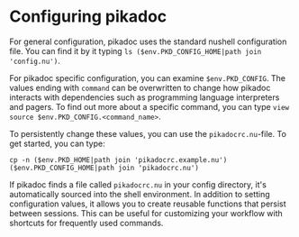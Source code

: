 # Configuring pikadoc

For general configuration, pikadoc uses the standard nushell configuration file. You can find it by it typing `ls ($env.PKD_CONFIG_HOME|path join 'config.nu')`.

For pikadoc specific configuration, you can examine `$env.PKD_CONFIG`. The values ending with `command` can be overwritten to change how pikadoc interacts with dependencies such as programming language interpreters and pagers. To find out more about a specific command, you can type `view source $env.PKD_CONFIG.<command_name>`.

To persistently change these values, you can use the `pikadocrc.nu`-file. To get started, you can type:

```nushell
cp -n ($env.PKD_HOME|path join 'pikadocrc.example.nu') ($env.PKD_CONFIG_HOME|path join 'pikadocrc.nu')
```

If pikadoc finds a file called `pikadocrc.nu` in your config directory, it's automatically sourced into the shell environment. In addition to setting configuration values, it allows you to create reusable functions that persist between sessions. This can be useful for customizing your workflow with shortcuts for frequently used commands.
